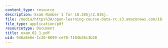 ```yaml
---
content_type: resource
description: Exam Number 1 for 18.385j/2.036j.
file: /media/https%3A/open-learning-course-data-rc.s3.amazonaws.com/18-385j-nonlinear-dynamics-and-chaos-fall-2004/946a8e6e1c300699ce707104b26c3b28_exam_02_1.pdf
file_type: application/pdf
resourcetype: Document
title: exam_02_1.pdf
uid: 946a8e6e-1c30-0699-ce70-7104b26c3b28
---
```

